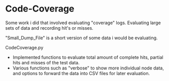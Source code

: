 # Code-Coverage
Some work i did that involved evaluating "coverage" logs. Evaluating large sets of data and recording hit's or misses.

"Small_Dump_File" is a short version of some data i would be evaluating.

CodeCoverage.py 
- Implemented functions to evaluate total amount of complete hits, partial hits and misses of the test data.
- Various functions such as "verbose" to show more individual node data, and options to forward the data into CSV files for later evaluation.


